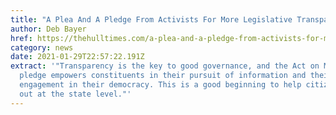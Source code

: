```yaml
---
title: "A Plea And A Pledge From Activists For More Legislative Transparency "
author: Deb Bayer
href: https://thehulltimes.com/a-plea-and-a-pledge-from-activists-for-more-legislative-transparency/
category: news
date: 2021-01-29T22:57:22.191Z
extract: '"Transparency is the key to good governance, and the Act on Mass
  pledge empowers constituents in their pursuit of information and their
  engagement in their democracy. This is a good beginning to help citizens speak
  out at the state level."'
---
```

